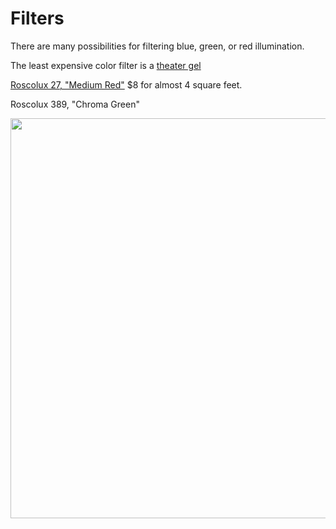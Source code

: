 # Filters

There are many possibilities for filtering blue, green, or red illumination.

The least expensive color filter is a [theater gel](https://en.wikipedia.org/wiki/Color_gel)

[Roscolux 27, "Medium Red"](https://www.bhphotovideo.com/c/product/43960-REG/Rosco_RS2711_27_Filter_Medium.html) $8 for almost 4 square feet.

Roscolux 389, "Chroma Green"

<p align=center><img src="https://legacy.rosco.com/mycolor/SED.cfm?titleName=R389:%20Chroma%20Green&imageName=../images/filters/Roscolux/389.jpg" width=640/></p>
